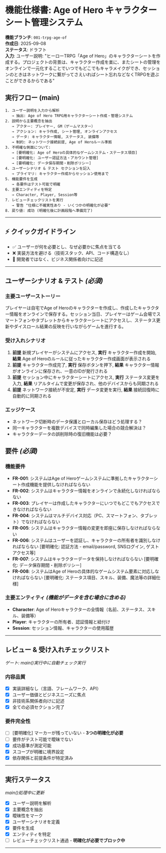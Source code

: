 # 機能仕様書: Age of Hero キャラクターシート管理システム

**機能ブランチ**: `001-trpg-age-of`  
**作成日**: 2025-09-08  
**ステータス**: ドラフト  
**入力**: ユーザー説明: "ヒーローTRPG「Age of Hero」のキャラクターシートを作成する。プロジェクトの背景は、キャラクター作成を楽に、またシートの管理をオンラインで一元化することでいつでもどこでもキャラメイクができ、セッションのときはネットワークに繋がってさえいればシート忘れなどなくTRPGを遊ぶことができるからである"

## 実行フロー (main)
```
1. ユーザー説明を入力から解析
   → 抽出: Age of Hero TRPG用キャラクターシート作成・管理システム
2. 説明から主要概念を抽出
   → アクター: プレイヤー, GM（ゲームマスター）
   → アクション: キャラ作成, シート管理, オンラインアクセス
   → データ: キャラクター情報, ステータス, 装備等
   → 制約: ネットワーク接続前提, Age of Heroルール準拠
3. 不明確な側面について:
   → [要明確化: Age of Heroの具体的なゲームシステム・ステータス項目]
   → [要明確化: ユーザー認証方法・アカウント管理]
   → [要明確化: データ保存期間・削除ポリシー]
4. ユーザーシナリオ & テスト セクションを記入
   → プライマリ: キャラクター作成からセッション使用まで
5. 機能要件を生成
   → 各要件はテスト可能で明確
6. 主要エンティティを特定
   → Character, Player, Session等
7. レビューチェックリストを実行
   → 警告 "仕様に不確実性あり - いくつかの明確化が必要"
8. 戻り値: 成功 (明確化後に計画段階へ準備完了)
```

---

## ⚡ クイックガイドライン
- ✅ ユーザーが何を必要とし、なぜ必要かに焦点を当てる
- ❌ 実装方法を避ける（技術スタック、API、コード構造なし）
- 👥 開発者ではなく、ビジネス関係者向けに記述

---

## ユーザーシナリオ & テスト *(必須)*

### 主要ユーザーストーリー
プレイヤーは自宅でAge of Heroのキャラクターを作成し、作成したキャラクター情報をオンラインで保存する。セッション当日、プレイヤーはゲーム会場でスマートフォンやタブレットからキャラクターシートにアクセスし、ステータス更新やダイスロール結果の反映を行いながらゲームを進行する。

### 受け入れシナリオ
1. **前提** 新規プレイヤーがシステムにアクセス, **実行** キャラクター作成を開始, **結果** Age of Heroのルールに従ったキャラクター作成画面が表示される
2. **前提** キャラクター作成完了, **実行** 保存ボタンを押下, **結果** キャラクター情報がオンラインに保存され、一意のIDが発行される
3. **前提** セッション中にキャラクターシートにアクセス, **実行** ステータス変更を入力, **結果** リアルタイムで変更が保存され、他のデバイスからも同期される
4. **前提** ネットワーク接続が不安定, **実行** データ変更を実行, **結果** 接続回復時に自動的に同期される

### エッジケース
- ネットワーク切断時のデータ保護とローカル保存はどう処理する？
- 同一キャラクターを複数デバイスで同時編集した場合の競合解決は？
- キャラクターデータの誤削除時の復旧機能は必要？

## 要件 *(必須)*

### 機能要件
- **FR-001**: システムはAge of Heroゲームシステムに準拠したキャラクターシート作成機能を提供しなければならない
- **FR-002**: システムはキャラクター情報をオンラインで永続化しなければならない  
- **FR-003**: プレイヤーは作成したキャラクターにいつでもどこでもアクセスできなければならない
- **FR-004**: システムはマルチデバイス対応（PC、スマートフォン、タブレット）でなければならない
- **FR-005**: システムはキャラクター情報の変更を即座に保存しなければならない
- **FR-006**: システムはユーザーを認証し、キャラクターの所有者を識別しなければならない [要明確化: 認証方法 - email/password, SNSログイン, ゲストアクセス等]
- **FR-007**: システムはキャラクターデータを保持しなければならない [要明確化: データ保存期間・削除ポリシー]
- **FR-008**: システムはAge of Heroの具体的なゲームシステム要素に対応しなければならない [要明確化: ステータス項目、スキル、装備、魔法等の詳細仕様]

### 主要エンティティ *(機能がデータを含む場合に含める)*
- **Character**: Age of Heroキャラクターの全情報（名前、ステータス、スキル、装備等）
- **Player**: キャラクターの所有者、認証情報と紐付け
- **Session**: セッション情報、キャラクターの使用履歴

---

## レビュー & 受け入れチェックリスト
*ゲート: main()実行中に自動チェック実行*

### 内容品質
- [x] 実装詳細なし（言語、フレームワーク、API）
- [x] ユーザー価値とビジネスニーズに焦点
- [x] 非技術系関係者向けに記述
- [x] 全ての必須セクション完了

### 要件完全性
- [ ] [要明確化] マーカーが残っていない - **3つの明確化が必要**
- [ ] 要件がテスト可能で曖昧でない  
- [x] 成功基準が測定可能
- [x] スコープが明確に境界設定
- [x] 依存関係と前提条件が特定済み

---

## 実行ステータス
*main()処理中に更新*

- [x] ユーザー説明を解析
- [x] 主要概念を抽出
- [x] 曖昧性をマーク
- [x] ユーザーシナリオを定義
- [x] 要件を生成
- [x] エンティティを特定
- [ ] レビューチェックリスト通過 - **明確化が必要でブロック中**

---